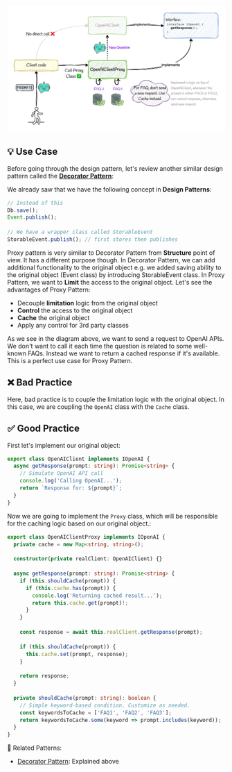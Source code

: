 ![proxy-design-pattern](../../assets/proxy-pattern.jpg)

## 💡 Use Case

Before going through the design pattern, let's review another similar design pattern called the **[Decorator Pattern](https://github.com/vahidvdn/realworld-design-patterns/tree/master/app/decorator)**:

We already saw that we have the following concept in **Design Patterns**:

```ts
// Instead of this 
Db.save();
Event.publish();

// We have a wrapper class called StorableEvent
StorableEvent.publish(); // first stores then publishes
```

Proxy pattern is very similar to Decorator Pattern from **Structure** point of view. It has a different purpose though. In Decorator Pattern, we can add additional functionality to the original object e.g. we added saving ability to the original object (Event class) by introducing StorableEvent class. In Proxy Pattern, we want to **Limit** the access to the original object. Let's see the advantages of Proxy Pattern:

- Decouple **limitation** logic from the original object
- **Control** the access to the original object
- **Cache** the original object
- Apply any control for 3rd party classes

As we see in the diagram above, we want to send a request to OpenAI APIs. We don't want to call it each time the question is related to some well-known FAQs. Instead we want to return a cached response if it's available. This is a perfect use case for Proxy Pattern.

## ❌ Bad Practice

Here, bad practice is to couple the limitation logic with the original object. In this case, we are coupling the `OpenAI` class with the `Cache` class.

## ✅ Good Practice

First let's implement our original object:

```ts
export class OpenAIClient implements IOpenAI {
  async getResponse(prompt: string): Promise<string> {
    // Simulate OpenAI API call
    console.log('Calling OpenAI...');
    return `Response for: ${prompt}`;
  }
}
```

Now we are going to implement the `Proxy` class, which will be responsible for the caching logic based on our original object.:

```ts
export class OpenAIClientProxy implements IOpenAI {
  private cache = new Map<string, string>();

  constructor(private realClient: OpenAIClient) {}

  async getResponse(prompt: string): Promise<string> {
    if (this.shouldCache(prompt)) {
      if (this.cache.has(prompt)) {
        console.log('Returning cached result...');
        return this.cache.get(prompt)!;
      }
    }

    const response = await this.realClient.getResponse(prompt);

    if (this.shouldCache(prompt)) {
      this.cache.set(prompt, response);
    }

    return response;
  }

  private shouldCache(prompt: string): boolean {
    // Simple keyword-based condition. Customize as needed.
    const keywordsToCache = ['FAQ1', 'FAQ2', 'FAQ3'];
    return keywordsToCache.some(keyword => prompt.includes(keyword));
  }
}
```

🔗 Related Patterns:

- [Decorator Pattern](../decorator/README.md): Explained above
